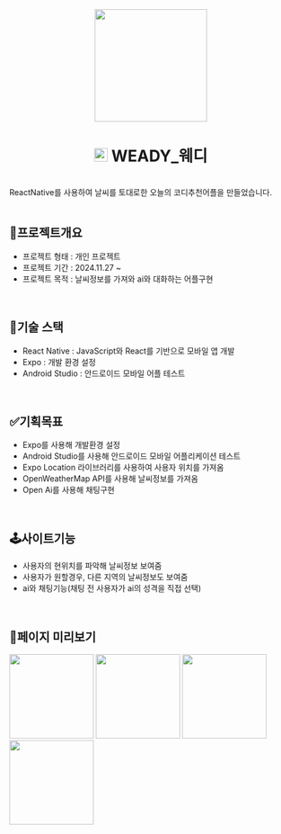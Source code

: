 <div align='center'>
  <img src='https://github.com/user-attachments/assets/721ab7c1-5efc-4e12-94e9-14d910a1b02d' width='200px'/>
</div>
<div align="center">
  <h1>
    <img src='https://github.com/user-attachments/assets/d077d876-ed2e-4023-8b25-edf2666ee1a1' display='inline' width='24px'/>
    WEADY_웨디
  </h1>
  <br />
</div>
ReactNative를 사용하여 날씨를 토대로한 오늘의 코디추천어플을 만들었습니다.
<br/>
<br />

## 🌟프로젝트개요

- 프로젝트 형태 : 개인 프로젝트
- 프로젝트 기간 : 2024.11.27 ~ 
- 프로젝트 목적 : 날씨정보를 가져와 ai와 대화하는 어플구현

<br />

## 🔨기술 스택
- React Native : JavaScript와 React를 기반으로 모바일 앱 개발
- Expo : 개발 환경 설정
- Android Studio : 안드로이드 모바일 어플 테스트

<br />

## ✅기획목표
- Expo를 사용해 개발환경 설정
- Android Studio를 사용해 안드로이드 모바일 어플리케이션 테스트
- Expo Location 라이브러리를 사용하여 사용자 위치를 가져옴
- OpenWeatherMap API를 사용해 날씨정보를 가져옴
- Open Ai를 사용해 채팅구현

<br />

## 🕹️사이트기능
- 사용자의 현위치를 파악해 날씨정보 보여줌
- 사용자가 원할경우, 다른 지역의 날씨정보도 보여줌
- ai와 채팅기능(채팅 전 사용자가 ai의 성격을 직접 선택)

<br />

## 📃페이지 미리보기
<img src='https://github.com/user-attachments/assets/a043d05d-74c2-4cb2-96a6-6f6a26645fda' width='150px' />
<img src='https://github.com/user-attachments/assets/91a8493e-16a4-4a44-8994-f3fe724dbbda' width='150px' />
<img src='https://github.com/user-attachments/assets/ee65c9e6-6084-483b-9669-ad345f79b254' width='150px' />
<img src='https://github.com/user-attachments/assets/6a5c25ec-5433-4196-ad31-97bbdd316ffe' width='150px' />
